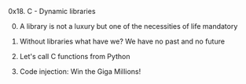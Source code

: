 0x18. C - Dynamic libraries

0. A library is not a luxury but one of the necessities of life
mandatory

1. Without libraries what have we? We have no past and no future

2. Let's call C functions from Python

3. Code injection: Win the Giga Millions!
